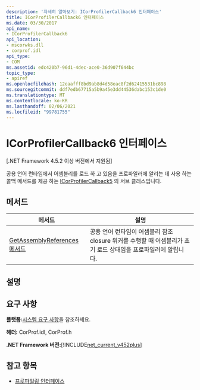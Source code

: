 ```yaml
---
description: '자세히 알아보기: ICorProfilerCallback6 인터페이스'
title: ICorProfilerCallback6 인터페이스
ms.date: 03/30/2017
api_name:
- ICorProfilerCallback6
api_location:
- mscorwks.dll
- corprof.idl
api_type:
- COM
ms.assetid: edc420b7-96d1-4dec-ace0-36d907f644bc
topic_type:
- apiref
ms.openlocfilehash: 12eaafff8bd9ab8d4d58eac8f2d62415531bc898
ms.sourcegitcommit: ddf7edb67715a5b9a45e3dd44536dabc153c1de0
ms.translationtype: MT
ms.contentlocale: ko-KR
ms.lasthandoff: 02/06/2021
ms.locfileid: "99781755"
---
```

# <a name="icorprofilercallback6-interface"></a>ICorProfilerCallback6 인터페이스

[.NET Framework 4.5.2 이상 버전에서 지원됨]  
  
 공용 언어 런타임에서 어셈블리를 로드 하 고 있음을 프로파일러에 알리는 데 사용 하는 콜백 메서드를 제공 하는 [ICorProfilerCallback5](icorprofilercallback5-interface.md) 의 서브 클래스입니다.  
  
## <a name="methods"></a>메서드  
  
|메서드|설명|  
|------------|-----------------|  
|[GetAssemblyReferences 메서드](icorprofilercallback6-getassemblyreferences-method.md)|공용 언어 런타임이 어셈블리 참조 closure 워커를 수행할 때 어셈블리가 초기 로드 상태임을 프로파일러에 알립니다.|  
  
## <a name="remarks"></a>설명  
  
## <a name="requirements"></a>요구 사항  

 **플랫폼:**[시스템 요구 사항](../../get-started/system-requirements.md)을 참조하세요.  
  
 **헤더:** CorProf.idl, CorProf.h  
  
 **.NET Framework 버전:**[!INCLUDE[net_current_v452plus](../../../../includes/net-current-v452plus-md.md)]  
  
## <a name="see-also"></a>참고 항목

- [프로파일링 인터페이스](profiling-interfaces.md)
